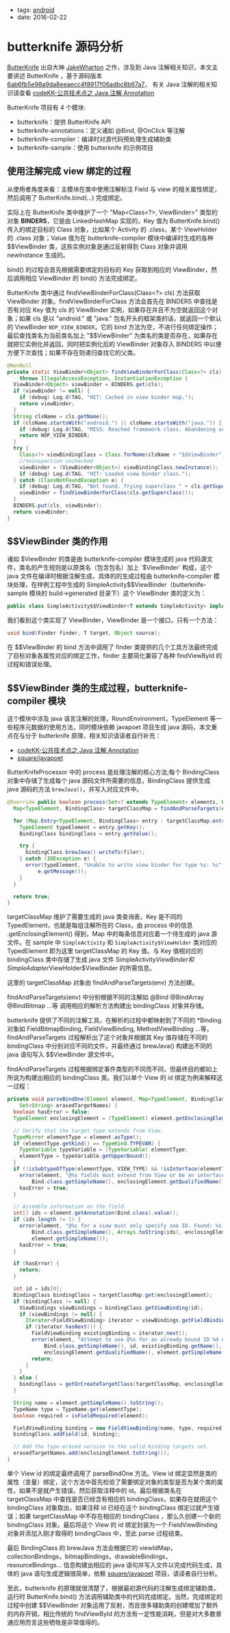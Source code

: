 - tags: [android](/tags.md#android)
- date: 2016-02-22

# butterknife 源码分析

[ButterKnife](https://github.com/JakeWharton/butterknife) 出自大神 [JakeWharton](https://github.com/JakeWharton) 之作，涉及到 Java 注解相关知识，本文主要讲述 ButterKnife ，基于源码版本 [6ab6fb5e98a9da8eeaecc4f8917f06adbc8b67a7](https://github.com/JakeWharton/butterknife/commit/6ab6fb5e98a9da8eeaecc4f8917f06adbc8b67a7)， 有关 Java 注解的相关知识请查看 [codeKK-公共技术点之 Java 注解 Annotation](http://a.codekk.com/detail/Android/Trinea/%E5%85%AC%E5%85%B1%E6%8A%80%E6%9C%AF%E7%82%B9%E4%B9%8B%20Java%20%E6%B3%A8%E8%A7%A3%20Annotation)

ButterKnife 项目有 4 个模块:

- butterknife：提供 ButterKnife API
- butterknife-annotations：定义诸如 @Bind, @OnClick 等注解
- butterknife-compiler：编译时对源代码预处理生成辅助类
- butterknife-sample：使用 butterknife 的示例项目

## 使用注解完成 view 绑定的过程

从使用者角度来看：主模块在类中使用注解标注 Field 与 view 的相关属性绑定，然后调用了 ButterKnife.bind(...) 完成绑定。

实际上在 ButterKnife 类中维护了一个 "Map<Class<?>, ViewBinder<Object>>" 类型的对象 **BINDERS**，它是由 LinkedHashMap 实现的，Key 值为 ButterKnife.bind() 传入的绑定目标的 Class 对象，比如某个 Activity 的 .class，某个 ViewHolder 的 .class 对象；Value 值为在 butterknife-compiler 模块中编译时生成的各种 $$ViewBinder 类，这些实例对象是通过反射得到 Class 对象并调用 newInstance 生成的。

bind() 的过程会首先根据需要绑定的目标的 Key 获取到相应的 ViewBinder，然后调用相应 ViewBinder 的 bind() 方法完成绑定。

ButterKnife 类中通过 findViewBinderForClass(Class<?> cls) 方法获取 ViewBinder 对象。findViewBinderForClass 方法会首先在 BINDERS 中查找是否有对应 Key 值为 cls 的 ViewBinder 实例，如果存在并且不为空就返回这个对象；如果 cls 是以 "android." 或 "java." 包名开头的框架类的话，就返回一个默认的 ViewBinder `NOP_VIEW_BINDER`，它的 bind 方法为空，不进行任何绑定操作；最后查找类名为当前类名加上 "$$ViewBinder" 为类名的类是否存在，如果存在就把它实例化并返回，同时把实例化后的 ViewBinder 对象存入 BINDERS 中以便方便下次查找；如果不存在则递归查找它的父类。

```java
@NonNull
private static ViewBinder<Object> findViewBinderForClass(Class<?> cls)
    throws IllegalAccessException, InstantiationException {
  ViewBinder<Object> viewBinder = BINDERS.get(cls);
  if (viewBinder != null) {
    if (debug) Log.d(TAG, "HIT: Cached in view binder map.");
    return viewBinder;
  }
  String clsName = cls.getName();
  if (clsName.startsWith("android.") || clsName.startsWith("java.")) {
    if (debug) Log.d(TAG, "MISS: Reached framework class. Abandoning search.");
    return NOP_VIEW_BINDER;
  }
  try {
    Class<?> viewBindingClass = Class.forName(clsName + "$$ViewBinder");
    //noinspection unchecked
    viewBinder = (ViewBinder<Object>) viewBindingClass.newInstance();
    if (debug) Log.d(TAG, "HIT: Loaded view binder class.");
  } catch (ClassNotFoundException e) {
    if (debug) Log.d(TAG, "Not found. Trying superclass " + cls.getSuperclass().getName());
    viewBinder = findViewBinderForClass(cls.getSuperclass());
  }
  BINDERS.put(cls, viewBinder);
  return viewBinder;
}

```

## $$ViewBinder 类的作用

诸如 $ViewBinder 的类是由 butterknife-compiler 模块生成的 java 代码源文件，类名的产生规则是以原类名（包含包名）加上 `$ViewBinder` 构成，这个 java 文件在编译时根据注解生成，具体的的生成过程由 butterknife-compiler 模块处理，在样例工程中生成的 SimpleActivity$$ViewBinder（butterknife-sample 模块的 build->generated 目录下）这个 ViewBinder 类的定义为：

```java
public class SimpleActivity$$ViewBinder<T extends SimpleActivity> implements ViewBinder<T>

```

我们看到这个类实现了 ViewBinder，ViewBinder 是一个接口，只有一个方法：

```java
void bind(Finder finder, T target, Object source);

```

在 $$ViewBinder 的 bind 方法中调用了 finder 类提供的几个工具方法最终完成了目标对象各属性对应的绑定工作，finder 主要简化兼容了各种 findViewById 的过程和错误处理。

## $$ViewBinder 类的生成过程，butterknife-compiler 模块

这个模块中涉及 java 语言注解的处理，RoundEnvironment，TypeElement 等一些程序元数据的使用方法，同时模块依赖 javapoet 项目生成 java 源码，本文重点在与分于 butterknife 原理，相关知识请读者自行补充：

- [codeKK-公共技术点之 Java 注解 Annotation](http://a.codekk.com/detail/Android/Trinea/%E5%85%AC%E5%85%B1%E6%8A%80%E6%9C%AF%E7%82%B9%E4%B9%8B%20Java%20%E6%B3%A8%E8%A7%A3%20Annotation)
- [square/javapoet](https://github.com/square/javapoet)

ButterKnifeProcessor 中的 process 是处理注解的核心方法;每个 BindingClass 对象中存储了生成每个 java 源码文件所需要的信息，BindingClass 提供生成 java 源码的方法 `brewJava()`，并写入对应文件中。

```java
@Override public boolean process(Set<? extends TypeElement> elements, RoundEnvironment env) {
  Map<TypeElement, BindingClass> targetClassMap = findAndParseTargets(env);

  for (Map.Entry<TypeElement, BindingClass> entry : targetClassMap.entrySet()) {
    TypeElement typeElement = entry.getKey();
    BindingClass bindingClass = entry.getValue();

    try {
      bindingClass.brewJava().writeTo(filer);
    } catch (IOException e) {
      error(typeElement, "Unable to write view binder for type %s: %s", typeElement,
          e.getMessage());
    }
  }

  return true;
}

```

targetClassMap 维护了需要生成的 java 类查询表，Key 是不同的 TypedElement，也就是每组注解所在的 Class，由 process 中的信息 .getEnclosingElement() 得到，Map 中的每条信息对应着一个待生成的 java 源文件。在 sample 中 `SimpleActivity` 和 `SimpleActivity$ViewHolder` 类对应的 TypedElement 即为这里 targetClassMap 的 Key 值。与 Key 值相对应的 bindingClass 类中存储了生成 java 文件 SimpleActivity$ViewBinder 和 SimpleAdapter$ViewHolder$ViewBinder 的所需信息。

这里的 targetClassMap 对象由 findAndParseTargets(env) 方法创建。

findAndParseTargets(env) 中分别根据不同的注解如 @Bind @BindArray @BindBitmap ...等 调用相应的解析方法构建出 bindingClass 对象并存储。

butterknife 提供了不同的注解工具，在解析的过程中都映射到了不同的 *Binding 对象如 FieldBitmapBinding, FieldViewBinding, MethodViewBinding ...等，findAndParseTargets 过程解析出了这个对象并根据其 Key 值存储在不同的 bindingClass 中分别对应不同的文件，并最终通过 brewJava() 构建出不同的 java 语句写入 $$ViewBinder 源文件中。

findAndParseTargets 过程根据绑定事件类型的不同而不同，但最终目的都如上所说为构建出相应的 bindingClass 类。我们以单个 View 的 id 绑定为例来解释这一过程：

```java
private void parseBindOne(Element element, Map<TypeElement, BindingClass> targetClassMap,
    Set<String> erasedTargetNames) {
  boolean hasError = false;
  TypeElement enclosingElement = (TypeElement) element.getEnclosingElement();

  // Verify that the target type extends from View.
  TypeMirror elementType = element.asType();
  if (elementType.getKind() == TypeKind.TYPEVAR) {
    TypeVariable typeVariable = (TypeVariable) elementType;
    elementType = typeVariable.getUpperBound();
  }
  if (!isSubtypeOfType(elementType, VIEW_TYPE) && !isInterface(elementType)) {
    error(element, "@%s fields must extend from View or be an interface. (%s.%s)",
        Bind.class.getSimpleName(), enclosingElement.getQualifiedName(), element.getSimpleName());
    hasError = true;
  }

  // Assemble information on the field.
  int[] ids = element.getAnnotation(Bind.class).value();
  if (ids.length != 1) {
    error(element, "@%s for a view must only specify one ID. Found: %s. (%s.%s)",
        Bind.class.getSimpleName(), Arrays.toString(ids), enclosingElement.getQualifiedName(),
        element.getSimpleName());
    hasError = true;
  }

  if (hasError) {
    return;
  }

  int id = ids[0];
  BindingClass bindingClass = targetClassMap.get(enclosingElement);
  if (bindingClass != null) {
    ViewBindings viewBindings = bindingClass.getViewBinding(id);
    if (viewBindings != null) {
      Iterator<FieldViewBinding> iterator = viewBindings.getFieldBindings().iterator();
      if (iterator.hasNext()) {
        FieldViewBinding existingBinding = iterator.next();
        error(element, "Attempt to use @%s for an already bound ID %d on '%s'. (%s.%s)",
            Bind.class.getSimpleName(), id, existingBinding.getName(),
            enclosingElement.getQualifiedName(), element.getSimpleName());
        return;
      }
    }
  } else {
    bindingClass = getOrCreateTargetClass(targetClassMap, enclosingElement);
  }

  String name = element.getSimpleName().toString();
  TypeName type = TypeName.get(elementType);
  boolean required = isFieldRequired(element);

  FieldViewBinding binding = new FieldViewBinding(name, type, required);
  bindingClass.addField(id, binding);

  // Add the type-erased version to the valid binding targets set.
  erasedTargetNames.add(enclosingElement.toString());
}

```

单个 View id 的绑定最终调用了 parseBindOne 方法。View id 绑定显然是类的属性（变量）绑定，这个方法中首先检验了需要绑定对象的类型是否为某个类的属性，如果不是就产生错误。然后获取注释中的 id。最后根据类名在 targetClassMap 中查找是否已经含有相应的 bindingClass，如果存在就把这个 bindingClass 对象取出，如果注释 id 已经在这个 bindingClass 绑定过就产生错误；如果 targetClassMap 中不存在相应的 bindingClass ，那么久创建一个新的 bindingClass 对象。最后将这个 View 的 id 绑定封装为一个 FieldViewBinding 对象并添加入刚才取得的 bindingClass 中，至此 parse 过程结束。

最后 BindingClass 的 brewJava 方法会根据它的 viewIdMap，collectionBindings，bitmapBindings，drawableBindings，resourceBindings... 信息构建出相应的 java 语句并写入文件以完成代码生成，具体的 java 语句生成逻辑很简单，依赖 [square/javapoet](https://github.com/square/javapoet) 项目，请读者自行分析。

至此，butterknife 的原理就很清楚了，根据最初源代码的注解生成绑定辅助类，运行时 ButterKnife.bind() 方法调用辅助类中的代码完成绑定。当然，完成绑定的过程中创建 $$ViewBinder 对象运用了反射，而且很多辅助类的创建增加了额外的内存开销，相比传统的 findViewById 的方法有一定性能消耗，但是对大多数普通应用而言这些牺牲是非常值得的。